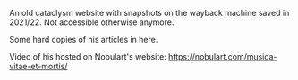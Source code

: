 An old cataclysm website with snapshots on the wayback machine saved in 2021/22. Not accessible otherwise anymore.

Some hard copies of his articles in here.

Video of his hosted on Nobulart's website: https://nobulart.com/musica-vitae-et-mortis/